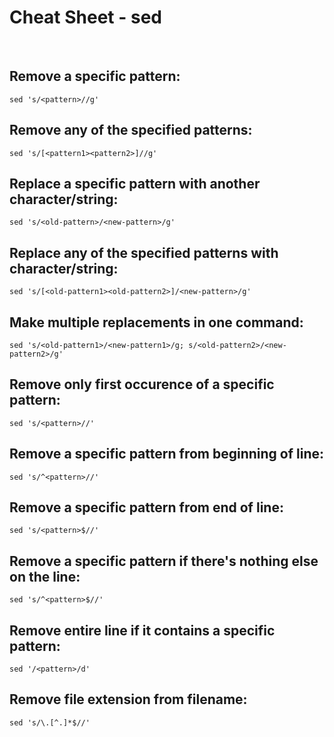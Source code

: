 # Cheat Sheet - sed

<br>

## Remove a specific pattern:
```shell
sed 's/<pattern>//g'
```

## Remove any of the specified patterns:
```shell
sed 's/[<pattern1><pattern2>]//g'
```

## Replace a specific pattern with another character/string:
```shell
sed 's/<old-pattern>/<new-pattern>/g'
```

## Replace any of the specified patterns with character/string:
```shell
sed 's/[<old-pattern1><old-pattern2>]/<new-pattern>/g'
```

## Make multiple replacements in one command:
```shell
sed 's/<old-pattern1>/<new-pattern1>/g; s/<old-pattern2>/<new-pattern2>/g'
```

## Remove only first occurence of a specific pattern:
```shell
sed 's/<pattern>//'
```

## Remove a specific pattern from beginning of line:
```shell
sed 's/^<pattern>//'
```

## Remove a specific pattern from end of line:
```shell
sed 's/<pattern>$//'
```

## Remove a specific pattern if there's nothing else on the line:
```shell
sed 's/^<pattern>$//'
```

## Remove entire line if it contains a specific pattern:
```shell
sed '/<pattern>/d'
```
## Remove file extension from filename:
```shell
sed 's/\.[^.]*$//'
```

<!-- Skapa tabell liknande den för regex med syntax och alla vanliga växlar! -->
<!-- g -->
<!-- d -->
<!-- s -->
<!-- FLER? -->